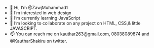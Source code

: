 - 👋 Hi, I’m @ZawjMuhammad1
- 👀 I’m interested in web design
- 🌱 I’m currently learning JavaScript
- 💞️ I’m looking to collaborate on any project on HTML, CSS,& little JAVASCRIPT.
- 📫 You can reach me on kauthar263@gmail.com, 08038089874 and @KautharShakiru on twitter.

<!---
ZawjMuhammad1/ZawjMuhammad1 is a ✨ special ✨ repository because its `README.md` (this file) appears on your GitHub profile.
You can click the Preview link to take a look at your changes.
--->
